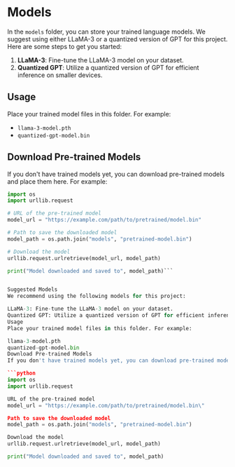 # Models

In the `models` folder, you can store your trained language models. We suggest using either LLaMA-3 or a quantized version of GPT for this project. Here are some steps to get you started:

1. **LLaMA-3**: Fine-tune the LLaMA-3 model on your dataset.
2. **Quantized GPT**: Utilize a quantized version of GPT for efficient inference on smaller devices.

## Usage

Place your trained model files in this folder. For example:
- `llama-3-model.pth`
- `quantized-gpt-model.bin`

## Download Pre-trained Models

If you don't have trained models yet, you can download pre-trained models and place them here. For example:

```python
import os
import urllib.request

# URL of the pre-trained model
model_url = "https://example.com/path/to/pretrained/model.bin"

# Path to save the downloaded model
model_path = os.path.join("models", "pretrained-model.bin")

# Download the model
urllib.request.urlretrieve(model_url, model_path)

print("Model downloaded and saved to", model_path)```


Suggested Models
We recommend using the following models for this project:

LLaMA-3: Fine-tune the LLaMA-3 model on your dataset.
Quantized GPT: Utilize a quantized version of GPT for efficient inference on smaller devices.
Usage
Place your trained model files in this folder. For example:

llama-3-model.pth
quantized-gpt-model.bin
Download Pre-trained Models
If you don't have trained models yet, you can download pre-trained models and place them here. For example:

```python
import os
import urllib.request

URL of the pre-trained model
model_url = "https://example.com/path/to/pretrained/model.bin\"

Path to save the downloaded model
model_path = os.path.join("models", "pretrained-model.bin")

Download the model
urllib.request.urlretrieve(model_url, model_path)

print("Model downloaded and saved to", model_path)